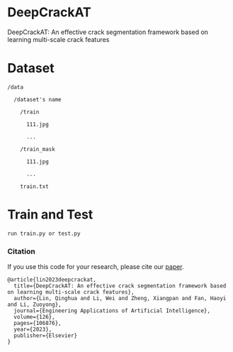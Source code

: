 # DeepCrackAT
DeepCrackAT: An effective crack segmentation framework based on learning multi-scale crack features

# Dataset
```
/data 

  /dataset's name 
  
    /train
    
      111.jpg
      
      ...
      
    /train_mask
    
      111.jpg
      
      ...
      
    train.txt
```    

# Train and Test
```
run train.py or test.py
```

### Citation
If you use this code for your research, please cite our [paper](https://arxiv.org/pdf/2007.15651).
```
@article{lin2023deepcrackat,
  title={DeepCrackAT: An effective crack segmentation framework based on learning multi-scale crack features},
  author={Lin, Qinghua and Li, Wei and Zheng, Xiangpan and Fan, Haoyi and Li, Zuoyong},
  journal={Engineering Applications of Artificial Intelligence},
  volume={126},
  pages={106876},
  year={2023},
  publisher={Elsevier}
}
```
